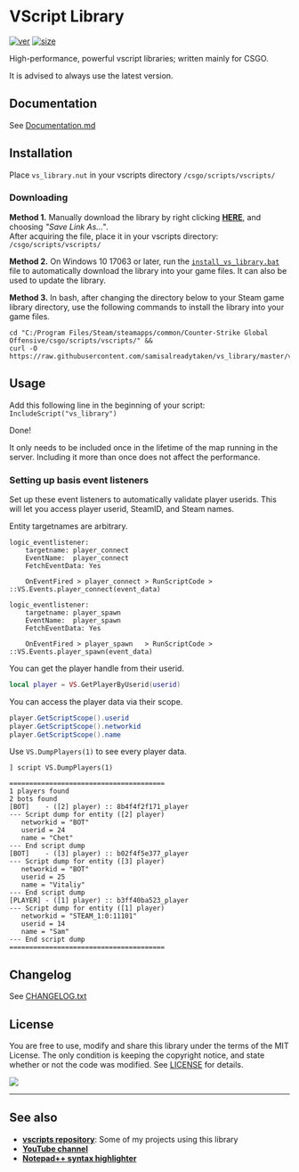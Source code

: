# VScript Library
[![ver][]](CHANGELOG.txt) [![size][]](/../../raw/master/vs_library.nut)

High-performance, powerful vscript libraries; written mainly for CSGO.

It is advised to always use the latest version.

[ver]: https://img.shields.io/badge/vs__library-v2.36.4-informational
[size]: https://img.shields.io/github/size/samisalreadytaken/vs_library/vs_library.nut

## Documentation
See [Documentation.md](Documentation.md)

## Installation
Place `vs_library.nut` in your vscripts directory `/csgo/scripts/vscripts/`

### Downloading
**Method 1.**
Manually download the library by right clicking [**HERE**](https://raw.githubusercontent.com/samisalreadytaken/vs_library/master/vs_library.nut), and choosing _"Save Link As..."_.  
After acquiring the file, place it in your vscripts directory: `/csgo/scripts/vscripts/`

**Method 2.**
On Windows 10 17063 or later, run the [`install_vs_library.bat`](https://raw.githubusercontent.com/samisalreadytaken/vs_library/master/install_vs_library.bat) file to automatically download the library into your game files. It can also be used to update the library.

**Method 3.**
In bash, after changing the directory below to your Steam game library directory, use the following commands to install the library into your game files.
```
cd "C:/Program Files/Steam/steamapps/common/Counter-Strike Global Offensive/csgo/scripts/vscripts/" && 
curl -O https://raw.githubusercontent.com/samisalreadytaken/vs_library/master/vs_library.nut
```

## Usage
Add this following line in the beginning of your script: `IncludeScript("vs_library")`

Done!

It only needs to be included once in the lifetime of the map running in the server. Including it more than once does not affect the performance. 

### Setting up basis event listeners
Set up these event listeners to automatically validate player userids. This will let you access player userid, SteamID, and Steam names.

Entity targetnames are arbitrary.
```
logic_eventlistener:
	targetname: player_connect
	EventName:  player_connect
	FetchEventData: Yes

	OnEventFired > player_connect > RunScriptCode > ::VS.Events.player_connect(event_data)

logic_eventlistener:
	targetname: player_spawn
	EventName:  player_spawn
	FetchEventData: Yes

	OnEventFired > player_spawn   > RunScriptCode > ::VS.Events.player_spawn(event_data)
```

You can get the player handle from their userid.
```lua
local player = VS.GetPlayerByUserid(userid)
```

You can access the player data via their scope.
```cs
player.GetScriptScope().userid
player.GetScriptScope().networkid
player.GetScriptScope().name
```

Use `VS.DumpPlayers(1)` to see every player data.
```
] script VS.DumpPlayers(1)

=======================================
1 players found
2 bots found
[BOT]    - ([2] player) :: 8b4f4f2f171_player
--- Script dump for entity ([2] player)
   networkid = "BOT"
   userid = 24
   name = "Chet"
--- End script dump
[BOT]    - ([3] player) :: b02f4f5e377_player
--- Script dump for entity ([3] player)
   networkid = "BOT"
   userid = 25
   name = "Vitaliy"
--- End script dump
[PLAYER] - ([1] player) :: b3ff40ba523_player
--- Script dump for entity ([1] player)
   networkid = "STEAM_1:0:11101"
   userid = 14
   name = "Sam"
--- End script dump
=======================================
```

## Changelog
See [CHANGELOG.txt](CHANGELOG.txt)

## License
You are free to use, modify and share this library under the terms of the MIT License. The only condition is keeping the copyright notice, and state whether or not the code was modified. See [LICENSE](LICENSE) for details.

[![](http://hits.dwyl.com/samisalreadytaken/vs_library.svg)](https://hits.dwyl.com/samisalreadytaken/vs_library)

________________________________

## See also
* [**vscripts repository**][vscripts]: Some of my projects using this library
* [**YouTube channel**][youtube]
* [**Notepad++ syntax highlighter**][npp]

[vscripts]: https://github.com/samisalreadytaken/vscripts
[youtube]: https://www.youtube.com/channel/UCHOaOBOuH02ZW44SG201d-g
[npp]: https://gist.github.com/samisalreadytaken/5bcf322332074f31545ccb6651b88f2d
